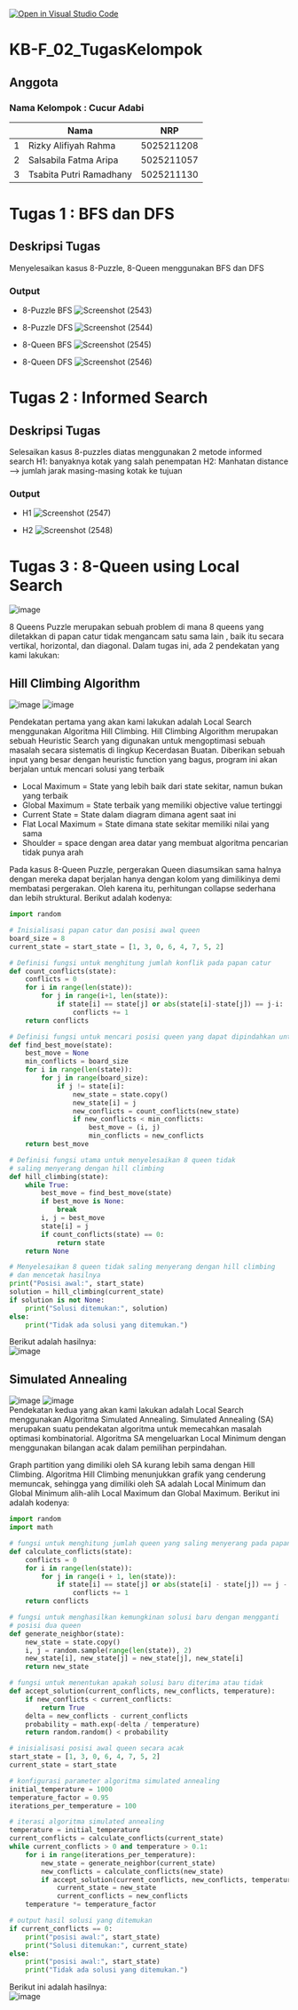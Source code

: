 [![Open in Visual Studio Code](https://classroom.github.com/assets/open-in-vscode-c66648af7eb3fe8bc4f294546bfd86ef473780cde1dea487d3c4ff354943c9ae.svg)](https://classroom.github.com/online_ide?assignment_repo_id=10264207&assignment_repo_type=AssignmentRepo)


# KB-F_02_TugasKelompok

## Anggota
### Nama Kelompok : Cucur Adabi
|     | Nama                              | NRP        | 
| --- | --------------------------------- | ---------- | 
| 1   | Rizky Alifiyah Rahma              | 5025211208 | 
| 2   | Salsabila Fatma Aripa             | 5025211057 | 
| 3   | Tsabita Putri Ramadhany           | 5025211130 |


# Tugas 1 : BFS dan DFS
## Deskripsi Tugas
Menyelesaikan kasus 8-Puzzle, 8-Queen menggunakan BFS dan DFS
### Output
- 8-Puzzle BFS
![Screenshot (2543)](https://github.com/KB-F-2023/kelompok-cucur-adabi/assets/114417418/6a0b2f30-7842-4990-909e-24c62ea601d7)

- 8-Puzzle DFS
![Screenshot (2544)](https://github.com/KB-F-2023/kelompok-cucur-adabi/assets/114417418/bb92aa88-9e5a-47a3-88f9-6f93c9ef7235)

- 8-Queen BFS
![Screenshot (2545)](https://github.com/KB-F-2023/kelompok-cucur-adabi/assets/114417418/f4ca65a8-c0bb-431a-aa66-a9b726c7b0ef)

- 8-Queen DFS
![Screenshot (2546)](https://github.com/KB-F-2023/kelompok-cucur-adabi/assets/114417418/e4aef60c-f276-49a6-afbc-08b072973fae)


# Tugas 2 : Informed Search
## Deskripsi Tugas
Selesaikan kasus 8-puzzles diatas menggunakan 2 metode informed search 
H1: banyaknya kotak yang salah penempatan
H2: Manhatan distance --> jumlah jarak masing-masing kotak ke tujuan
### Output
- H1
![Screenshot (2547)](https://github.com/KB-F-2023/kelompok-cucur-adabi/assets/114417418/67869f60-7b04-4513-a425-a34c2313ef57)

- H2
![Screenshot (2548)](https://github.com/KB-F-2023/kelompok-cucur-adabi/assets/114417418/29ecc1dc-49ed-4bfb-afda-329aa50e5244)

# Tugas 3 : 8-Queen using Local Search
![image](https://user-images.githubusercontent.com/90395116/224132757-806a3ae8-929e-4d9a-9051-07a0ec8ef4d0.png)

8 Queens Puzzle merupakan sebuah problem di mana 8 queens yang diletakkan di papan catur tidak mengancam satu sama lain , baik itu  secara vertikal, horizontal, dan diagonal. Dalam tugas ini, ada 2 pendekatan yang kami lakukan:

## Hill Climbing Algorithm
![image](https://user-images.githubusercontent.com/90395116/224133612-875ce5c6-38ed-46df-9b13-a0ff5db8cc6c.png)
![image](https://user-images.githubusercontent.com/90395116/224133761-e4a45a80-409f-4b24-9d18-9d8a7913cc5f.png)

Pendekatan pertama yang akan kami lakukan adalah Local Search menggunakan Algoritma Hill Climbing. Hill Climbing Algorithm merupakan sebuah Heuristic Search yang digunakan untuk mengoptimasi sebuah masalah secara sistematis di lingkup Kecerdasan Buatan.
Diberikan sebuah input yang besar dengan heuristic function yang bagus, program ini akan berjalan untuk mencari solusi yang terbaik

- Local Maximum = State yang lebih baik dari state sekitar, namun bukan yang terbaik
- Global Maximum = State terbaik yang memiliki objective value tertinggi
- Current State = State dalam diagram dimana agent saat ini
- Flat Local Maximum = State dimana state sekitar memiliki nilai yang sama
- Shoulder  = space dengan area datar yang membuat algoritma pencarian tidak punya arah

Pada kasus 8-Queen Puzzle, pergerakan Queen diasumsikan sama halnya dengan mereka dapat berjalan hanya dengan kolom yang dimilikinya demi membatasi pergerakan. Oleh karena itu, perhitungan collapse sederhana dan lebih struktural. Berikut adalah kodenya:
```python
import random

# Inisialisasi papan catur dan posisi awal queen
board_size = 8
current_state = start_state = [1, 3, 0, 6, 4, 7, 5, 2]

# Definisi fungsi untuk menghitung jumlah konflik pada papan catur
def count_conflicts(state):
    conflicts = 0
    for i in range(len(state)):
        for j in range(i+1, len(state)):
            if state[i] == state[j] or abs(state[i]-state[j]) == j-i:
                conflicts += 1
    return conflicts

# Definisi fungsi untuk mencari posisi queen yang dapat dipindahkan untuk meminimalkan konflik
def find_best_move(state):
    best_move = None
    min_conflicts = board_size
    for i in range(len(state)):
        for j in range(board_size):
            if j != state[i]:
                new_state = state.copy()
                new_state[i] = j
                new_conflicts = count_conflicts(new_state)
                if new_conflicts < min_conflicts:
                    best_move = (i, j)
                    min_conflicts = new_conflicts
    return best_move

# Definisi fungsi utama untuk menyelesaikan 8 queen tidak 
# saling menyerang dengan hill climbing
def hill_climbing(state):
    while True:
        best_move = find_best_move(state)
        if best_move is None:
            break
        i, j = best_move
        state[i] = j
        if count_conflicts(state) == 0:
            return state
    return None

# Menyelesaikan 8 queen tidak saling menyerang dengan hill climbing 
# dan mencetak hasilnya
print("Posisi awal:", start_state)
solution = hill_climbing(current_state)
if solution is not None:
    print("Solusi ditemukan:", solution)
else:
    print("Tidak ada solusi yang ditemukan.")
```
Berikut adalah hasilnya:<br>
![image](https://user-images.githubusercontent.com/90395116/224135090-172c177e-98db-4692-b67f-cfc88b4dd53d.png)

## Simulated Annealing
![image](https://user-images.githubusercontent.com/90395116/224133272-1113ae39-95f9-472d-b40f-1baf53d799ad.png)
![image](https://user-images.githubusercontent.com/90395116/224133367-71b30553-9ae5-45c6-959b-1a7f4a346785.png)
<br>Pendekatan kedua yang akan kami lakukan adalah Local Search menggunakan Algoritma Simulated Annealing. Simulated Annealing (SA) merupakan suatu pendekatan algoritma untuk memecahkan masalah optimasi kombinatorial. Algoritma SA mengeluarkan Local Minimum dengan menggunakan bilangan acak dalam pemilihan perpindahan.

Graph partition yang dimiliki oleh SA kurang lebih sama dengan Hill Climbing. Algoritma Hill Climbing menunjukkan grafik yang cenderung memuncak, sehingga yang dimiliki oleh SA adalah Local Minimum dan Global Minimum alih-alih Local Maximum dan Global Maximum. Berikut ini adalah kodenya:
```python
import random
import math

# fungsi untuk menghitung jumlah queen yang saling menyerang pada papan catur
def calculate_conflicts(state):
    conflicts = 0
    for i in range(len(state)):
        for j in range(i + 1, len(state)):
            if state[i] == state[j] or abs(state[i] - state[j]) == j - i:
                conflicts += 1
    return conflicts

# fungsi untuk menghasilkan kemungkinan solusi baru dengan mengganti 
# posisi dua queen
def generate_neighbor(state):
    new_state = state.copy()
    i, j = random.sample(range(len(state)), 2)
    new_state[i], new_state[j] = new_state[j], new_state[i]
    return new_state

# fungsi untuk menentukan apakah solusi baru diterima atau tidak
def accept_solution(current_conflicts, new_conflicts, temperature):
    if new_conflicts < current_conflicts:
        return True
    delta = new_conflicts - current_conflicts
    probability = math.exp(-delta / temperature)
    return random.random() < probability

# inisialisasi posisi awal queen secara acak
start_state = [1, 3, 0, 6, 4, 7, 5, 2]
current_state = start_state

# konfigurasi parameter algoritma simulated annealing
initial_temperature = 1000
temperature_factor = 0.95
iterations_per_temperature = 100

# iterasi algoritma simulated annealing
temperature = initial_temperature
current_conflicts = calculate_conflicts(current_state)
while current_conflicts > 0 and temperature > 0.1:
    for i in range(iterations_per_temperature):
        new_state = generate_neighbor(current_state)
        new_conflicts = calculate_conflicts(new_state)
        if accept_solution(current_conflicts, new_conflicts, temperature):
            current_state = new_state
            current_conflicts = new_conflicts
    temperature *= temperature_factor

# output hasil solusi yang ditemukan
if current_conflicts == 0:
    print("posisi awal:", start_state)
    print("Solusi ditemukan:", current_state)
else:
    print("posisi awal:", start_state)
    print("Tidak ada solusi yang ditemukan.")
```
Berikut ini adalah hasilnya: <br>
![image](https://user-images.githubusercontent.com/90395116/224135676-89734a93-0497-47b1-b00a-99ca7aa69791.png)

